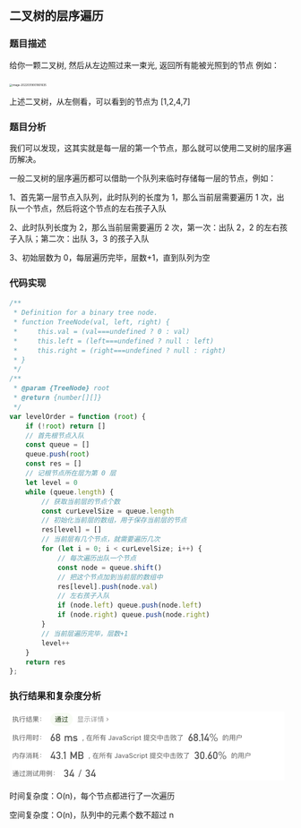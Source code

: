 ## 二叉树的层序遍历

### 题目描述
给你一颗二叉树, 然后从左边照过来一束光, 返回所有能被光照到的节点
例如：

<img src="/Users/rongjunming/Documents/00-demo/github/review/2022-03-13-Algorithm/LeetCode/02-二叉树的层序遍历/readme.assets/image-20220319001801635.png" alt="image-20220319001801635" style="zoom: 33%;" />

上述二叉树，从左侧看，可以看到的节点为 [1,2,4,7]



### 题目分析

我们可以发现，这其实就是每一层的第一个节点，那么就可以使用二叉树的层序遍历解决。

一般二叉树的层序遍历都可以借助一个队列来临时存储每一层的节点，例如：

1、首先第一层节点入队列，此时队列的长度为 1，那么当前层需要遍历 1 次，出队一个节点，然后将这个节点的左右孩子入队

2、此时队列长度为 2，那么当前层需要遍历 2 次，第一次：出队 2，2 的左右孩子入队；第二次：出队 3，3 的孩子入队

3、初始层数为 0，每层遍历完毕，层数+1，直到队列为空



### 代码实现

```js
/**
 * Definition for a binary tree node.
 * function TreeNode(val, left, right) {
 *     this.val = (val===undefined ? 0 : val)
 *     this.left = (left===undefined ? null : left)
 *     this.right = (right===undefined ? null : right)
 * }
 */
/**
 * @param {TreeNode} root
 * @return {number[][]}
 */
var levelOrder = function (root) {
    if (!root) return []
  	// 首先根节点入队
    const queue = []
    queue.push(root)
    const res = []
    // 记根节点所在层为第 0 层
    let level = 0
    while (queue.length) {
        // 获取当前层的节点个数
        const curLevelSize = queue.length
        // 初始化当前层的数组，用于保存当前层的节点
        res[level] = []
        // 当前层有几个节点，就需要遍历几次
        for (let i = 0; i < curLevelSize; i++) {
            // 每次遍历出队一个节点
            const node = queue.shift()
            // 把这个节点加到当前层的数组中
            res[level].push(node.val)
            // 左右孩子入队
            if (node.left) queue.push(node.left)
            if (node.right) queue.push(node.right)
        }
        // 当前层遍历完毕，层数+1
        level++
    }
    return res
};
```



### 执行结果和复杂度分析

<img src="readme.assets/image-20220319003432239.png" alt="image-20220319003432239" style="zoom:50%;" />



时间复杂度：O(n)，每个节点都进行了一次遍历

空间复杂度：O(n)，队列中的元素个数不超过 n









